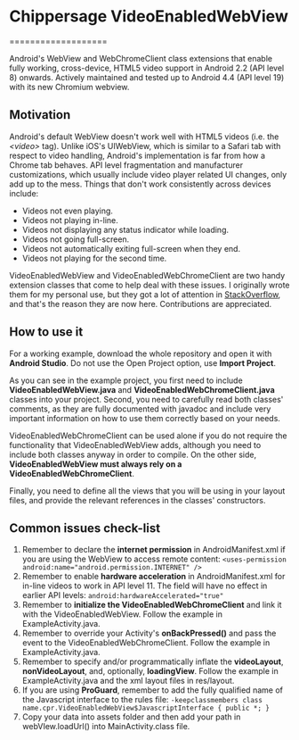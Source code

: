 # Chippersage VideoEnabledWebView
===================

Android's WebView and WebChromeClient class extensions that enable fully working, cross-device, HTML5 video support in Android 2.2 (API level 8) onwards. Actively maintained and tested up to Android 4.4 (API level 19) with its new Chromium webview.

Motivation
----------

Android's default WebView doesn't work well with HTML5 videos (i.e. the _&lt;video&gt;_ tag). Unlike iOS's UIWebView, which is similar to a Safari tab with respect to video handling, Android's implementation is far from how a Chrome tab behaves. API level fragmentation and manufacturer customizations, which usually include video player related UI changes, only add up to the mess. Things that don't work consistently across devices include:
- Videos not even playing.
- Videos not playing in-line.
- Videos not displaying any status indicator while loading.
- Videos not going full-screen.
- Videos not automatically exiting full-screen when they end.
- Videos not playing for the second time.

VideoEnabledWebView and VideoEnabledWebChromeClient are two handy extension classes that come to help deal with these issues. I originally wrote them for my personal use, but they got a lot of attention in [StackOverflow](http://stackoverflow.com/a/16179544/423171), and that's the reason they are now here. Contributions are appreciated.

How to use it
-------------

For a working example, download the whole repository and open it with __Android Studio__. Do not use the Open Project option, use __Import Project__.

As you can see in the example project, you first need to include __VideoEnabledWebView.java__ and __VideoEnabledWebChromeClient.java__ classes into your project. Second, you need to carefully read both classes' comments, as they are fully documented with javadoc and include very important information on how to use them correctly based on your needs.

VideoEnabledWebChromeClient can be used alone if you do not require the functionality that VideoEnabledWebView adds, although you need to include both classes anyway in order to compile. On the other side, __VideoEnabledWebView must always rely on a VideoEnabledWebChromeClient__.

Finally, you need to define all the views that you will be using in your layout files, and provide the relevant references in the classes' constructors.

Common issues check-list
------------------------

1. Remember to declare the __internet permission__ in AndroidManifest.xml if you are using the WebView to access remote content: `<uses-permission android:name="android.permission.INTERNET" />`
2. Remember to enable __hardware acceleration__ in AndroidManifest.xml for in-line videos to work in API level 11. The field will have no effect in earlier API levels: `android:hardwareAccelerated="true"`
3. Remember to __initialize the VideoEnabledWebChromeClient__ and link it with the VideoEnabledWebView. Follow the example in ExampleActivity.java.
4. Remember to override your Activity's __onBackPressed()__ and pass the event to the VideoEnabledWebChromeClient. Follow the example in ExampleActivity.java. 
5. Remember to specify and/or programmatically inflate the __videoLayout__, __nonVideoLayout__, and, optionally, __loadingView__. Follow the example in ExampleActivity.java and the xml layout files in res/layout.
6. If you are using __ProGuard__, remember to add the fully qualified name of the Javascript interface to the rules file: `-keepclassmembers class name.cpr.VideoEnabledWebView$JavascriptInterface { public *; }`
7. Copy your data into assets folder and then add your path in webVIew.loadUrl() into MainActivity.class file.
